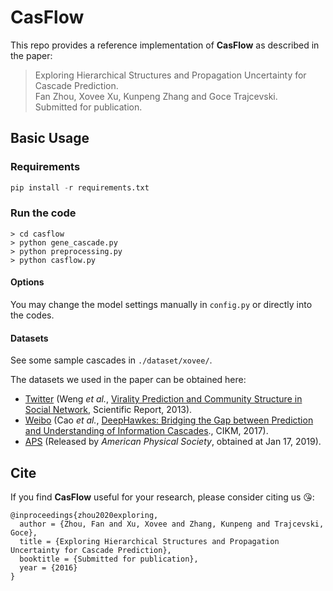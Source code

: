 # CasFlow

This repo provides a reference implementation of **CasFlow** as described in the paper:
> Exploring Hierarchical Structures and Propagation Uncertainty for Cascade Prediction.  
> Fan Zhou, Xovee Xu, Kunpeng Zhang and Goce Trajcevski.  
> Submitted for publication.

## Basic Usage

### Requirements
```python
pip install -r requirements.txt
```

### Run the code
```shell
> cd casflow
> python gene_cascade.py
> python preprocessing.py
> python casflow.py
```

#### Options
You may change the model settings manually in `config.py` or directly into the codes. 

#### Datasets

See some sample cascades in `./dataset/xovee/`.

The datasets we used in the paper can be obtained here:

- [Twitter](http://carl.cs.indiana.edu/data/#virality2013) (Weng *et al.*, [Virality Prediction and Community Structure in Social Network](https://www.nature.com/articles/srep02522), Scientific Report, 2013).
- [Weibo](https://github.com/CaoQi92/DeepHawkes) (Cao *et al.*, [DeepHawkes: Bridging the Gap between 
Prediction and Understanding of Information Cascades](https://dl.acm.org/doi/10.1145/3132847.3132973)., CIKM, 2017).
- [APS](https://journals.aps.org/datasets) (Released by *American Physical Society*, obtained at Jan 17, 2019). 

## Cite

If you find **CasFlow** useful for your research, please consider citing us 😘:

    @inproceedings{zhou2020exploring,  
      author = {Zhou, Fan and Xu, Xovee and Zhang, Kunpeng and Trajcevski, Goce},  
      title = {Exploring Hierarchical Structures and Propagation Uncertainty for Cascade Prediction},
      booktitle = {Submitted for publication},
      year = {2016}
    }
